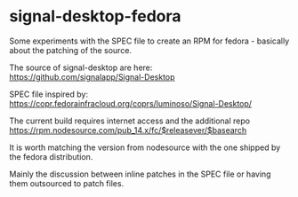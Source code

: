# signal-desktop-fedora

Some experiments with the SPEC file to create an RPM for fedora - basically about the patching of the source.

The source of signal-desktop are here: https://github.com/signalapp/Signal-Desktop

SPEC file inspired by: https://copr.fedorainfracloud.org/coprs/luminoso/Signal-Desktop/

The current build requires internet access and the additional repo https://rpm.nodesource.com/pub_14.x/fc/$releasever/$basearch

It is worth matching the version from nodesource with the one shipped by the fedora distribution.

Mainly the discussion between inline patches in the SPEC file or having them outsourced to patch files.

